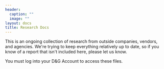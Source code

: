 ```yaml
---
header:
  caption: ""
  image: ""
layout: docs
title: Research Docs
---
```


This is an ongoing collection of research from outside companies, vendors, and agencies. We're trying to keep everything relatively up to date, so if you know of a report that isn't included here, please let us know. 

You must log into your D&G Account to access these files. 
